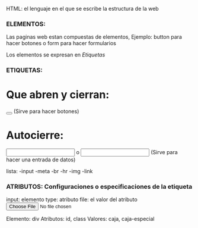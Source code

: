 HTML: el lenguaje en el que se escribe la estructura de la web

### ELEMENTOS:

Las paginas web estan compuestas de elementos, Ejemplo: button para hacer botones o form para hacer formularios

Los elementos se expresan en *Etiquetas*

### ETIQUETAS:

# Que abren y cierran:

<button></button> (Sirve para hacer botones)

# Autocierre:

<input > o <input/> (Sirve para hacer una entrada de datos)

lista:
-input
-meta
-br
-hr
-img
-link

### ATRIBUTOS: Configuraciones o especificaciones de la etiqueta

input: elemento
type: atributo
file: el valor del atributo
<input required type="file" >

Elemento: div
Atributos: id, class
Valores: caja, caja-especial
<div id='caja' class='caja-especial'></div>